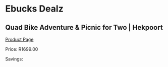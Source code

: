 
# Ebucks Dealz
## Quad Bike Adventure & Picnic for Two | Hekpoort
[Product Page](https://www.ebucks.com/web/shop/productSelected.do?prodId=342612570&catId=322194367)

Price: R1699.00

Savings: 


	